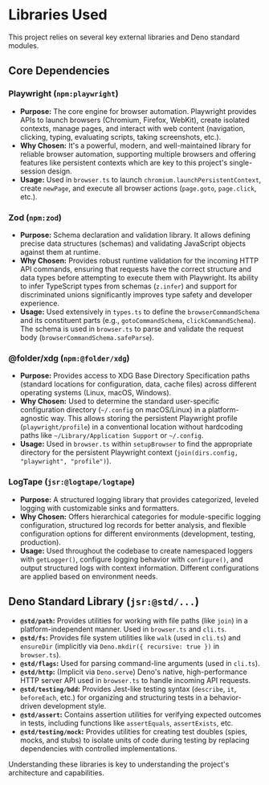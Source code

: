 # Libraries Used

This project relies on several key external libraries and Deno standard modules.

## Core Dependencies

### Playwright (`npm:playwright`)

*   **Purpose:** The core engine for browser automation. Playwright provides APIs to launch browsers (Chromium, Firefox, WebKit), create isolated contexts, manage pages, and interact with web content (navigation, clicking, typing, evaluating scripts, taking screenshots, etc.).
*   **Why Chosen:** It's a powerful, modern, and well-maintained library for reliable browser automation, supporting multiple browsers and offering features like persistent contexts which are key to this project's single-session design.
*   **Usage:** Used in `browser.ts` to launch `chromium.launchPersistentContext`, create `newPage`, and execute all browser actions (`page.goto`, `page.click`, etc.).

### Zod (`npm:zod`)

*   **Purpose:** Schema declaration and validation library. It allows defining precise data structures (schemas) and validating JavaScript objects against them at runtime.
*   **Why Chosen:** Provides robust runtime validation for the incoming HTTP API commands, ensuring that requests have the correct structure and data types before attempting to execute them with Playwright. Its ability to infer TypeScript types from schemas (`z.infer`) and support for discriminated unions significantly improves type safety and developer experience.
*   **Usage:** Used extensively in `types.ts` to define the `browserCommandSchema` and its constituent parts (e.g., `gotoCommandSchema`, `clickCommandSchema`). The schema is used in `browser.ts` to parse and validate the request body (`browserCommandSchema.safeParse`).

### @folder/xdg (`npm:@folder/xdg`)

*   **Purpose:** Provides access to XDG Base Directory Specification paths (standard locations for configuration, data, cache files) across different operating systems (Linux, macOS, Windows).
*   **Why Chosen:** Used to determine the standard user-specific configuration directory (`~/.config` on macOS/Linux) in a platform-agnostic way. This allows storing the persistent Playwright profile (`playwright/profile`) in a conventional location without hardcoding paths like `~/Library/Application Support` or `~/.config`.
*   **Usage:** Used in `browser.ts` within `setupBrowser` to find the appropriate directory for the persistent Playwright context (`join(dirs.config, "playwright", "profile")`).

### LogTape (`jsr:@logtape/logtape`)

*   **Purpose:** A structured logging library that provides categorized, leveled logging with customizable sinks and formatters.
*   **Why Chosen:** Offers hierarchical categories for module-specific logging configuration, structured log records for better analysis, and flexible configuration options for different environments (development, testing, production).
*   **Usage:** Used throughout the codebase to create namespaced loggers with `getLogger()`, configure logging behavior with `configure()`, and output structured logs with context information. Different configurations are applied based on environment needs.

## Deno Standard Library (`jsr:@std/...`)

*   **`@std/path`:** Provides utilities for working with file paths (like `join`) in a platform-independent manner. Used in `browser.ts` and `cli.ts`.
*   **`@std/fs`:** Provides file system utilities like `walk` (used in `cli.ts`) and `ensureDir` (implicitly via `Deno.mkdir({ recursive: true })` in `browser.ts`).
*   **`@std/flags`:** Used for parsing command-line arguments (used in `cli.ts`).
*   **`@std/http`:** (Implicit via `Deno.serve`) Deno's native, high-performance HTTP server API used in `browser.ts` to handle incoming API requests.
*   **`@std/testing/bdd`:** Provides Jest-like testing syntax (`describe`, `it`, `beforeEach`, etc.) for organizing and structuring tests in a behavior-driven development style.
*   **`@std/assert`:** Contains assertion utilities for verifying expected outcomes in tests, including functions like `assertEquals`, `assertExists`, etc.
*   **`@std/testing/mock`:** Provides utilities for creating test doubles (spies, mocks, and stubs) to isolate units of code during testing by replacing dependencies with controlled implementations.

Understanding these libraries is key to understanding the project's architecture and capabilities.